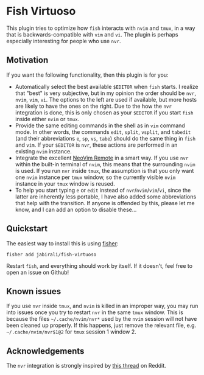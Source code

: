 # Fish Virtuoso

This plugin tries to optimize how `fish` interacts with `nvim` and `tmux`,
in a way that is backwards-compatible with `vim` and `vi`. The plugin
is perhaps especially interesting for people who use `nvr`.

## Motivation

If you want the following functionality, then this plugin is for you:

- Automatically select the best available `$EDITOR` when `fish` starts.
  I realize that "best" is very subjective, but in my opinion the order
  should be `nvr`, `nvim`, `vim`, `vi`. The options to the left are used 
  if available, but more hosts are likely to have the ones on the right.
  Due to the how the `nvr` integration is done, this is only chosen as
  your `$EDITOR` if you start `fish` inside either `nvim` or `tmux`.  
- Provide the same editing commands in the shell as in `vim` command mode.
  In other words, the commands `edit`, `split`, `vsplit`, and `tabedit`
  (and their abbreviations `e`, `sp`, `vs`, `tabe`) should do the same 
  thing in `fish` and `vim`. If your `$EDITOR` is `nvr`, these actions
  are performed in an existing `nvim` instance.
- Integrate the excellent [NeoVim Remote][1] in a smart way. If you use
  `nvr` within the built-in terminal of `nvim`, this means that the 
  surrounding `nvim` is used. If you run `nvr` inside `tmux`, the
  assumption is that you only want one `nvim` instance per `tmux` window,
  so the currently visible `nvim` instance in your `tmux` window is reused.
- To help you start typing `e` or `edit` instead of `nvr`/`nvim`/`vim`/`vi`,
  since the latter are inherently less portable, I have also added some
  abbreviations that help with the transition. If anyone is offended by
  this, please let me know, and I can add an option to disable these...

[1]: https://github.com/mhinz/neovim-remote

## Quickstart

The easiest way to install this is using [fisher][2]:

	fisher add jabirali/fish-virtuoso

Restart `fish`, and everything should work by itself. 
If it doesn't, feel free to open an issue on Github!

[2]: https://github.com/jorgebucaran/fisher

## Known issues

If you use `nvr` inside `tmux`, and `nvim` is killed in an improper way, you
may run into issues once you try to restart `nvr` in the same `tmux` window.
This is because the files `~/.cache/nvim/nvr*` used by the `nvim` session
will not have been cleaned up properly. If this happens, just remove the
relevant file, e.g. `~/.cache/nvim/nvr$1@2` for `tmux` session 1 window 2.

## Acknowledgements 

The `nvr` integration is strongly inspired by [this thread][3] on Reddit.

[3]: https://www.reddit.com/r/neovim/comments/aex45u/integrating_nvr_and_tmux_to_use_a_single_tmux_per/
